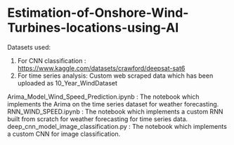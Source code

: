 # Estimation-of-Onshore-Wind-Turbines-locations-using-AI

Datasets used: 
1. For CNN classification : https://www.kaggle.com/datasets/crawford/deepsat-sat6
2. For time series analysis: Custom web scraped data which has been uploaded as 10_Year_WindDataset


Arima_Model_Wind_Speed_Prediction.ipynb : The notebook which implements the Arima on the time series dataset for weather forecasting.  
RNN_WIND_SPEED.ipynb : The notebook which implements a custom RNN built from scratch for weather forecasting for time series data.  
deep_cnn_model_image_classification.py : The notebook which implements a custom CNN for image classification.

